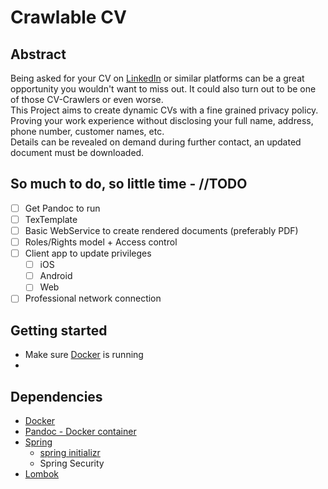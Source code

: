 # Crawlable CV

## Abstract

Being asked for your CV on [LinkedIn](https://linkedin.com) or similar platforms can be a great opportunity you wouldn't want to miss out. 
It could also turn out to be one of those CV-Crawlers or even worse.<br>
This Project aims to create dynamic CVs with a fine grained privacy policy. Proving your work experience without disclosing your full name, address, phone number, customer names, etc.<br>
Details can be revealed on demand during further contact, an updated document must be downloaded.

## So much to do, so little time - //TODO

- [ ] Get Pandoc to run
- [ ] TexTemplate
- [ ] Basic WebService to create rendered documents (preferably PDF)
- [ ] Roles/Rights model + Access control
- [ ] Client app to update privileges
    - [ ] iOS
    - [ ] Android
    - [ ] Web
- [ ] Professional network connection

## Getting started

- Make sure [Docker](https://www.docker.com/get-started/) is running 
- 

## Dependencies

- [Docker](https://www.docker.com/)
- [Pandoc - Docker container](https://hub.docker.com/r/pandoc/latex)
- [Spring](https://spring.io/)
  - [spring initializr](https://start.spring.io/)
  - Spring Security
- [Lombok](https://projectlombok.org/)